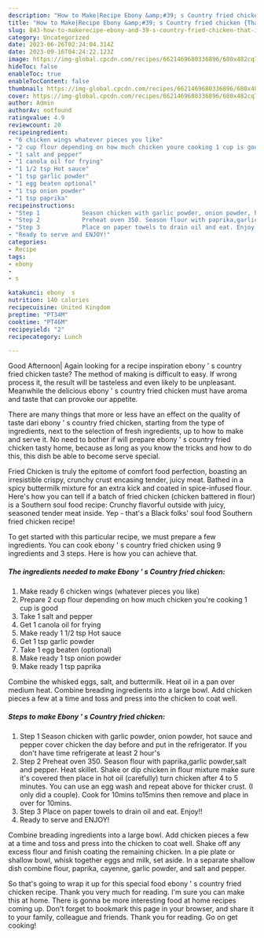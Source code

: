 ```yaml
---
description: "How to Make|Recipe Ebony &amp;#39; s Country fried chicken {That is Special"
title: "How to Make|Recipe Ebony &amp;#39; s Country fried chicken {That is Special"
slug: 843-how-to-makerecipe-ebony-and-39-s-country-fried-chicken-that-is-special
category: Uncategorized
date: 2023-06-26T02:24:04.314Z
date: 2023-09-16T04:24:22.123Z
image: https://img-global.cpcdn.com/recipes/6621469680336896/680x482cq70/ebony-s-country-fried-chicken-recipe-main-photo.jpg
hideToc: false
enableToc: true
enableTocContent: false
thumbnail: https://img-global.cpcdn.com/recipes/6621469680336896/680x482cq70/ebony-s-country-fried-chicken-recipe-main-photo.jpg
cover: https://img-global.cpcdn.com/recipes/6621469680336896/680x482cq70/ebony-s-country-fried-chicken-recipe-main-photo.jpg
author: Admin
authorAv: notfound
ratingvalue: 4.9
reviewcount: 20
recipeingredient:
- "6 chicken wings whatever pieces you like"
- "2 cup flour depending on how much chicken youre cooking 1 cup is good"
- "1 salt and pepper"
- "1 canola oil for frying"
- "1 1/2 tsp Hot sauce"
- "1 tsp garlic powder"
- "1 egg beaten optional"
- "1 tsp onion powder"
- "1 tsp paprika"
recipeinstructions:
- "Step 1            Season chicken with garlic powder, onion powder, hot sauce and pepper cover chicken the day before and put in the refrigerator. If you don&#39;t have time refrigerate at least 2 hour&#39;s"
- "Step 2            Preheat oven 350. Season flour with paprika,garlic powder,salt and pepper. Heat skillet. Shake or dip chicken in flour mixture make sure it&#39;s covered then place in hot oil (carefully) turn chicken after 4 to 5 minutes. You can use an egg wash and repeat above for thicker crust. (I only did a couple). Cook for 10mins to15mins then remove and place in over for 10mins."
- "Step 3            Place on paper towels to drain oil and eat. Enjoy!!"
- "Ready to serve and ENJOY!"
categories:
- Recipe
tags:
- ebony
- 
- s

katakunci: ebony  s 
nutrition: 140 calories
recipecuisine: United Kingdom
preptime: "PT34M"
cooktime: "PT46M"
recipeyield: "2"
recipecategory: Lunch

---
```



Good Afternoon| Again looking for a recipe inspiration ebony &#39; s country fried chicken taste? The method of making is difficult to easy. If wrong process it, the result will be tasteless and even likely to be unpleasant. Meanwhile the delicious ebony &#39; s country fried chicken must have aroma and taste that can provoke our appetite.






There are many things that more or less have an effect on the quality of taste dari ebony &#39; s country fried chicken, starting from the type of ingredients, next to the selection of fresh ingredients, up to how to make and serve it. No need to bother if will prepare ebony &#39; s country fried chicken tasty home, because as long as you know the tricks and how to do this, this dish be able to become serve special.


Fried Chicken is truly the epitome of comfort food perfection, boasting an irresistible crispy, crunchy crust encasing tender, juicy meat. Bathed in a spicy buttermilk mixture for an extra kick and coated in spice-infused flour. Here&#39;s how you can tell if a batch of fried chicken (chicken battered in flour) is a Southern soul food recipe: Crunchy flavorful outside with juicy, seasoned tender meat inside. Yep - that&#39;s a Black folks&#39; soul food Southern fried chicken recipe!


To get started with this particular recipe, we must prepare a few ingredients. You can cook ebony &#39; s country fried chicken using 9 ingredients and 3 steps. Here is how you can achieve that.

<!--inarticleads1-->

##### The ingredients needed to make Ebony &#39; s Country fried chicken:

1. Make ready 6 chicken wings (whatever pieces you like)
1. Prepare 2 cup flour depending on how much chicken you&#39;re cooking 1 cup is good
1. Take 1 salt and pepper
1. Get 1 canola oil for frying
1. Make ready 1 1/2 tsp Hot sauce
1. Get 1 tsp garlic powder
1. Take 1 egg beaten (optional)
1. Make ready 1 tsp onion powder
1. Make ready 1 tsp paprika


Combine the whisked eggs, salt, and buttermilk. Heat oil in a pan over medium heat. Combine breading ingredients into a large bowl. Add chicken pieces a few at a time and toss and press into the chicken to coat well. 

<!--inarticleads2-->

##### Steps to make Ebony &#39; s Country fried chicken:

1. Step 1            Season chicken with garlic powder, onion powder, hot sauce and pepper cover chicken the day before and put in the refrigerator. If you don&#39;t have time refrigerate at least 2 hour&#39;s
1. Step 2            Preheat oven 350. Season flour with paprika,garlic powder,salt and pepper. Heat skillet. Shake or dip chicken in flour mixture make sure it&#39;s covered then place in hot oil (carefully) turn chicken after 4 to 5 minutes. You can use an egg wash and repeat above for thicker crust. (I only did a couple). Cook for 10mins to15mins then remove and place in over for 10mins.
1. Step 3            Place on paper towels to drain oil and eat. Enjoy!!
1. Ready to serve and ENJOY!

Combine breading ingredients into a large bowl. Add chicken pieces a few at a time and toss and press into the chicken to coat well. Shake off any excess flour and finish coating the remaining chicken. In a pie plate or shallow bowl, whisk together eggs and milk, set aside. In a separate shallow dish combine flour, paprika, cayenne, garlic powder, and salt and pepper. 

So that's going to wrap it up for this special food ebony &#39; s country fried chicken recipe. Thank you very much for reading. I'm sure you can make this at home. There is gonna be more interesting food at home recipes coming up. Don't forget to bookmark this page in your browser, and share it to your family, colleague and friends. Thank you for reading. Go on get cooking!
